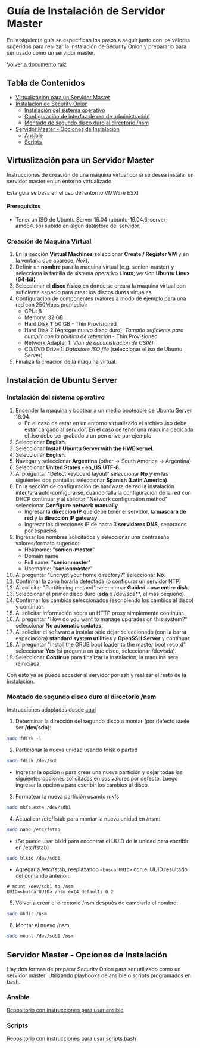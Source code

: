 # Guía de Instalación de Servidor Master

En la siguiente guía se especifican los pasos a seguir junto con los valores sugeridos para realizar la instalación de Security Onion y prepararlo para ser usado como un servidor master.

[Volver a documento raíz](https://gitlab.unc.edu.ar/csirt/csirt-docs/tree/master#csirt-docs)

## Tabla de Contenidos
  * [Virtualización para un Servidor Master](#virtualización-para-un-servidor-master)
  * [Instalacion de Security Onion](#instalación-de-security-onion)
    - [Instalación del sistema operativo](#instalación-del-sistema-operativo)
    - [Configuración de interfaz de red de administración](#configuración-de-interfaz-de-red-de-administración)
    - [Montado de segundo disco duro al directorio /nsm](#montado-de-segundo-disco-duro-al-directorio-nsm)
  * [Servidor Master - Opciones de Instalación](#servidor-master-opciones-de-instalación)
    - [Ansible](#ansible)
    - [Scripts](#scripts)

## Virtualización para un Servidor Master

Instrucciones de creación de una maquina virtual por si se desea instalar un servidor master en un entorno virtualizado.

Esta guía se basa en el uso del entorno VMWare ESXI

#### Prerequisitos

* Tener un ISO de Ubuntu Server 16.04 (ubuntu-16.04.6-server-amd64.iso) subido en algún datastore del servidor.

### Creación de Maquina Virtual

1. En la sección **Virtual Machines** seleccionar **Create / Register VM** y en la ventana que aparece, *Next*.
2. Definir un **nombre** para la maquina virtual (e.g. sonion-master) y selecciona la familia de sistema operativo **Linux**; version **Ubuntu Linux (64-bit)**
3. Seleccionar el **disco físico** en donde se creara la maquina virtual con suficiente espacio para crear los discos duros virtuales.
4. Configuración de componentes (valores a modo de ejemplo para una red con 250Mbps promedio):
    * CPU: 8
    * Memory: 32 GB
    * Hard Disk 1: 50 GB - Thin Provisioned
    * Hard Disk 2 (Agregar nuevo disco duro): *Tamaño suficiente para cumplir con la política de retención* - Thin Provisioned
    * Network Adapter 1: *Vlan de administración de CSIRT*
    * CD/DVD Drive 1: *Datastore ISO file* (seleccionar el iso de Ubuntu Server)
5. Finaliza la creación de la maquina virtual.

## Instalación de Ubuntu Server

### Instalación del sistema operativo

1. Encender la maquina y bootear a un medio booteable de Ubuntu Server 16.04.
    * En el caso de estar en un entorno virtualizado el archivo .iso debe estar cargado al servidor. En el caso de tener una maquina dedicada el .iso debe ser grabado a un pen drive por ejemplo.
2. Seleccionar **English**.
3. Seleccionar **Install Ubuntu Server with the HWE kernel**.
4. Seleccionar **English**.
5. Navegar y seleccionar **Argentina** (other -> South America -> Argentina)
6. Seleccionar **United States - en_US.UTF-8**.
7. Al preguntar "Detect keyboard layout" seleccionar **No** y en las siguientes dos pantallas seleccionar **Spanish (Latin America)**.
8. En la sección de configuración de hardware de red la instalación intentara auto-configurarse, cuando falla la configuración de la red con DHCP continuar y al solicitar "Network configuration method" seleccionar **Configure network manually**
    - Ingresar la **dirección IP** que debe tener el servidor, la **mascara de red** y la **dirección IP gateway**.
    - Ingresar las direcciones IP de hasta 3 **servidores DNS**, separados por espacios.
9. Ingresar los nombres solicitados y seleccionar una contraseña, valores/formato sugerido:
    - Hostname: "**sonion-master**"
    - Domain name
    - Full name: "**sonionmaster**"
    - Username: "**sonionmaster**"
10. Al preguntar "Encrypt your home directory?" seleccionar **No**.
11. Confirmar la zona horaria detectada (o configurar un servidor NTP)
12. Al colicitar "Partitioning method" seleccionar **Guided - use entire disk**.
13. Seleccionar el primer disco duro (**sda** o /dev/sda**, el mas pequeño).
14. Confirmar los cambios seleccionados (escribiendo los cambios al disco) y continuar.
15. Al solicitar información sobre un HTTP proxy simplemente continuar.
16. Al preguntar "How do you want to manage upgrades on this system?" seleccionar **No automatic updates**.
17. Al solicitar el software a instalar solo dejar seleccionado (con la barra espaciadora) **standard system utilities** y **OpenSSH Server** y continuar.
18. Al preguntar "Install the GRUB boot loader to the master boot record" seleccionar **Yes** (si pregunta en que disco, seleccionar /dev/sda).
19. Seleccionar **Continue** para finalizar la instalación, la maquina sera reiniciada.

Con esto ya se puede acceder al servidor por ssh y realizar el resto de la instalación.

### Montado de segundo disco duro al directorio /nsm

Instrucciones adaptadas desde [aquí](https://securityonion.readthedocs.io/en/latest/new-disk.html)

1. Determinar la dirección del segundo disco a montar (por defecto suele ser **/dev/sdb**):
```bash
sudo fdisk -l
```
2. Particionar la nueva unidad usando fdisk o parted
```bash
sudo fdisk /dev/sdb
```
  * Ingresar la opción `n` para crear una nueva partición y dejar todas las siguientes opciones solicitadas en sus valores por defecto. Luego ingresar la opción `w` para escribir los cambios al disco.
3. Formatear la nueva partición usando mkfs
```bash
sudo mkfs.ext4 /dev/sdb1
```
4. Actualicar /etc/fstab para montar la nueva unidad en /nsm:
```bash
sudo nano /etc/fstab
```
  * (Se puede usar blkid para encontrar el UUID de la unidad para escribir en /etc/fstab)
```bash
sudo blkid /dev/sdb1
```
  * Agregar a /etc/fstab, reeplazando `<buscarUUID>` con el UUID resultado del comando anterior:
```
# mount /dev/sdb1 to /nsm
UUID=<buscarUUID> /nsm ext4 defaults 0 2
```
5. Volver a crear el directorio /nsm después de cambiarle el nombre:
```bash
sudo mkdir /nsm
```
6. Montar el nuevo /nsm:
```bash
sudo mount /dev/sdb1 /nsm
```

## Servidor Master - Opciones de Instalación

Hay dos formas de preparar Security Onion para ser utilizado como un servidor master: Utilizando playbooks de ansible o scripts programados en bash.

### Ansible

[Repositorio con instrucciones para usar ansible](https://gitlab.unc.edu.ar/csirt/sonion-config-ansible)

### Scripts

[Repositorio con instrucciones para usar scripts bash](https://gitlab.unc.edu.ar/csirt/sonion-config-scripts/tree/master/masterstorage_config_script)